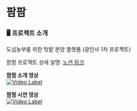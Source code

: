 # 팜팜 

### 🖥️ 프로젝트 소개

도심농부를 위한 텃밭 분양 플랫폼 (광인사 1차 프로젝트)

팜팜 프로젝트 상세 설명: 
<a className='pjContent' href='https://hellosori.notion.site/4dd1ce5f2f684bf9adf2cb49d631c81b' target='_blank' rel='noopener noreferrer'>노션 링크</a>

**팜팜 소개 영상**  
[![Video Label](https://img.youtube.com/vi/2ZGiNXSUUps/0.jpg)](https://www.youtube.com/embed/2ZGiNXSUUps)

**팜팜 시연 영상**  
[![Video Label](https://img.youtube.com/vi/HNtmMcy6rKk/0.jpg)](https://www.youtube.com/embed/HNtmMcy6rKk)
